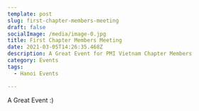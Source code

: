 ```yaml
---
template: post
slug: first-chapter-members-meeting
draft: false
socialImage: /media/image-0.jpg
title: First Chapter Members Meeting
date: 2021-03-05T14:26:35.468Z
description: A Great Event for PMI Vietnam Chapter Members
category: Events
tags:
  - Hanoi Events

---
```

A Great Event :) 